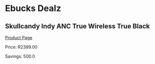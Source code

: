 
# Ebucks Dealz
## Skullcandy Indy ANC True Wireless True Black
[Product Page](https://www.ebucks.com/web/shop/productSelected.do?prodId=1179025267&catId=1048640943)

Price: R2399.00

Savings: 500.0


	